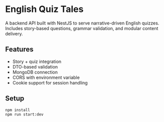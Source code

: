 # English Quiz Tales

A backend API built with NestJS to serve narrative-driven English quizzes.  
Includes story-based questions, grammar validation, and modular content delivery.

## Features

- Story + quiz integration
- DTO-based validation
- MongoDB connection
- CORS with environment variable
- Cookie support for session handling

## Setup

```bash
npm install
npm run start:dev
```
